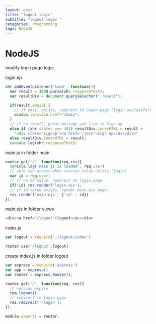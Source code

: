 ```yaml
---
layout: post
title: "logout logic"
subtitle: "logout logic "
categories: Programming
tags: NodeJS
---
```


# **NodeJS** <br>

modify login page logic <br>

login.ejs

```javascript
xhr.addEventListener('load', function(){
  var result = JSON.parse(xhr.responseText);
  var resultDiv = document.querySelector(".result");

  if(result.email) {
    // if email exists, redirect to /main page (login successful)
    window.location.href="/main";
  }
  // if no result, print message and link to Sign up
  else if (xhr.status === 401) resultDiv.innerHTML = result +
    "<div class='signup'><a href='/join'>Sign up</a></div>"
  else resultDiv.innerHTML = result;
  console.log(xhr.responseText);
```

main.js in folder main

```javascript
router.get('/', function(req,res){
  console.log('main.js is loaded', req.user)
  // onle can access when session value exists (login)
  var id = req.user;
  // if no id value, redirect to login page.
  if(!id) res.render('login.ejs');
  // if id value exists, render main.ejs page.
  res.render('main.ejs', {'id' : id})
});
```

main.ejs in folder views
```javascript
<div><a href="/logout">logout</a></div>
```

index.js
```javascript
var logout = require('./logout/index')

router.use('/logout',logout)
```

create index.js in folder logout
```javascript
var express = require('express')
var app = express()
var router = express.Router();

router.get('/', function(req, res){
  // session expire
  req.logout();
  // redirect to login page
  res.redirect('/login');
});

module.exports = router;
```
